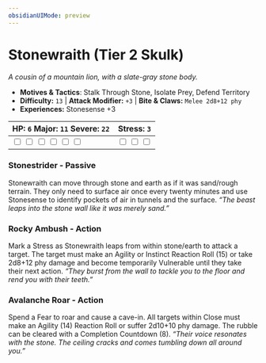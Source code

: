 ```yaml
---
obsidianUIMode: preview
---
```

# Stonewraith (Tier 2 Skulk)

*A cousin of a mountain lion, with a slate-gray stone body.*

- **Motives & Tactics**: Stalk Through Stone, Isolate Prey, Defend Territory
- **Difficulty:** `13` | **Attack Modifier:** `+3` | **Bite & Claws:** `Melee 2d8+12 phy`
- **Experiences:** Stonesense +3

| HP: `6` Major: `11` Severe: `22` | Stress: `3` |
|--|--|
|  <input type="checkbox" unchecked id="472abf37"> <input type="checkbox" unchecked id="6954b8f2"> <input type="checkbox" unchecked id="3f42528a"> <input type="checkbox" unchecked id="18f02348"> <input type="checkbox" unchecked id="2ef1ce33"> <input type="checkbox" unchecked id="f9055ec9"> |  <input type="checkbox" unchecked id="8a984056"> <input type="checkbox" unchecked id="6b6e6b0e"> <input type="checkbox" unchecked id="5537772a"> |

### Stonestrider - Passive

Stonewraith can move through stone and earth as if it was sand/rough terrain. They only need to surface air once every twenty minutes and use Stonesense to identify pockets of air in tunnels and the surface. *“The beast leaps into the stone wall like it was merely sand.”*

### Rocky Ambush - Action

Mark a Stress as Stonewraith leaps from within stone/earth to attack a target. The target must make an Agility or Instinct Reaction Roll (15) or take 2d8+12 phy damage and become temporarily Vulnerable until they take their next action. *“They burst from the wall to tackle you to the floor and rend you with their teeth.”*

### Avalanche Roar - Action

Spend a Fear to roar and cause a cave-in. All targets within Close must make an Agility (14) Reaction Roll or suffer 2d10+10 phy damage. The rubble can be cleared with a Completion Countdown (8). *“Their voice resonates with the stone. The ceiling cracks and comes tumbling down all around you.”*



